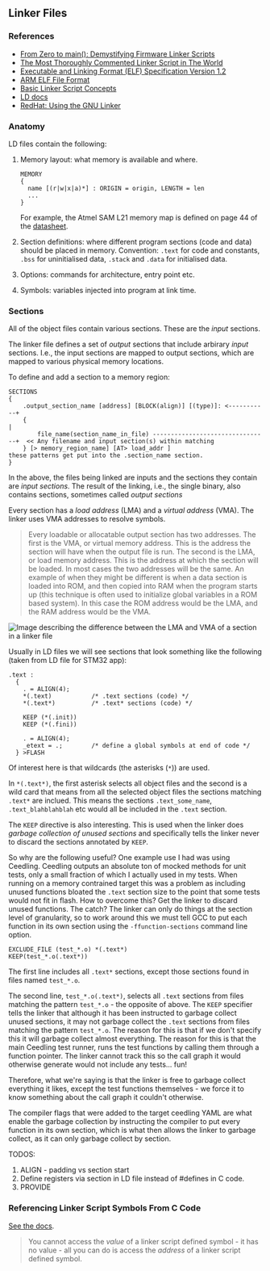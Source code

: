 ## Linker Files


### References
* [From Zero to main(): Demystifying Firmware Linker Scripts](https://interrupt.memfault.com/blog/how-to-write-linker-scripts-for-firmware)
* [The Most Thoroughly Commented Linker Script in The World](https://github.com/wntrblm/Castor_and_Pollux/blob/main/firmware/scripts/samd21g18a.ld)
* [Executable and Linking Format (ELF) Specification Version 1.2](https://refspecs.linuxbase.org/elf/elf.pdf)
* [ARM ELF File Format](https://developer.arm.com/documentation/dui0101/a/)
* [Basic Linker Script Concepts](https://sourceware.org/binutils/docs/ld/Basic-Script-Concepts.html)
* [LD docs](https://sourceware.org/binutils/docs/ld/index.html)
* [RedHat: Using the GNU Linker](https://access.redhat.com/webassets/avalon/d/Red_Hat_Enterprise_Linux-4-Red_Hat_Enterprise_Linux_4_-_Archived_Documents-en-US/files/Red_Hat_Enterprise_Linux-4-Using_ld_the_GNU_Linker-en-US.pdf)

### Anatomy

LD files contain the following:

1. Memory layout: what memory is available and where. 
   
   ```
   MEMORY
   {
     name [(r|w|x|a)*] : ORIGIN = origin, LENGTH = len
     ...
   }
   ```

   For example, the Atmel SAM L21 memory map is defined on page 44 of the [datasheet](https://www.farnell.com/datasheets/2014285.pdf).

2. Section definitions: where different program sections (code and data) should be placed in memory.
   Convention: `.text` for code and constants, `.bss` for uninitialised data, `.stack` and `.data` for initialised data.
3. Options: commands for architecture, entry point etc.
4. Symbols: variables injected into program at link time.

### Sections

All of the object files contain various sections. These are the *input* sections.

The linker file defines a set of *output* sections that include arbirary *input* sections. I.e., the input sections are mapped to output sections, which are mapped to various physical memory locations.

To define and add a section to a memory region:

```
SECTIONS
{
    .output_section_name [address] [BLOCK(align)] [(type)]: <-----------+
    {                                                                   |
        file_name(section_name_in_file) --------------------------------+  << Any filename and input section(s) within matching
    } [> memory_region_name] [AT> load_addr ]                                 these patterns get put into the .section_name section.
}
```

In the above, the files being linked are inputs and the sections they contain are *input sections*. The result of the linking, i.e., the single binary, also contains sections, sometimes called *output sections*

Every section has a *load address* (LMA) and a *virtual address* (VMA). The linker uses VMA addresses to resolve symbols.

> Every loadable or allocatable output section has two addresses. The first is the VMA, or virtual memory address. This is the address the section will have when the output file is run. The second is the LMA, or load memory address. This is the address at which the section will be loaded. In most cases the two addresses will be the same. An example of when they might be different is when a data section is loaded into ROM, and then copied into RAM when the program starts up (this technique is often used to initialize global variables in a ROM based system). In this case the ROM address would be the LMA, and the RAM address would be the VMA.


![Image describing the difference between the LMA and VMA of a section in a linker file](##IMG_DIR##/linker_file_vma_vs_lma.png)

Usually in LD files we will see sections that look something like the following (taken from LD file for STM32 app):

```
.text :
  {
    . = ALIGN(4);
    *(.text)           /* .text sections (code) */
    *(.text*)          /* .text* sections (code) */

    KEEP (*(.init))
    KEEP (*(.fini))

    . = ALIGN(4);
    _etext = .;        /* define a global symbols at end of code */
  } >FLASH
```

Of interest here is that wildcards (the asterisks (`*`)) are used.

In `*(.text*)`, the first asterisk selects all object files and the second is a wild card that means from all the selected object files the sections matching `.text*` are inclued. This means the sections `.text_some_name`, `.text_blahblahblah` etc would all be included in the `.text` section.

The `KEEP` directive is also interesting. This is used when the linker does *garbage collection of unused sections* and specifically tells the linker never to discard the sections annotated by `KEEP`.

So why are the following useful? One example use I had was using Ceedling. Ceedling outputs an absolute ton of mocked methods for unit tests, only a small fraction of which I actually used in my tests. When running on a memory contrained target this was a problem as including unused functions bloated the `.text` section size to the point that some tests would not fit in flash. How to overcome this? Get the linker to discard unused functions. The catch? The linker can only do things at the section level of granularity, so to work around this we must tell GCC to put each function in its own section using the `-ffunction-sections` command line option.


```
EXCLUDE_FILE (test_*.o) *(.text*)
KEEP(test_*.o(.text*))
```

The first line includes all `.text*` sections, except those sections found in files named `test_*.o`.

The second line, `test_*.o(.text*)`, selects all `.text` sections from files matching the pattern `test_*.o` - the opposite of above. The `KEEP` specifier tells the linker that although it has been instructed to garbage collect unused sections, it may not garbage collect the `.text` sections from files matching the pattern `test_*.o`. The reason for this is that if we don't specify this it will garbage collect almost everything. The reason for this is that the main Ceedling test runner, runs the test functions by calling them through a function pointer. The linker cannot track this so the call graph it would otherwise generate would not include any tests... fun!

Therefore, what we're saying is that the linker is free to garbage collect everything it likes, except the test functions themselves - we force it to know something about the call graph it couldn't otherwise.

The compiler flags that were added to the target ceedling YAML are what enable the garbage collection by instructing the compiler to put every function in its own section, which is what then allows the linker to garbage collect, as it can only garbage collect by section.

TODOS:

1. ALIGN - padding vs section start
2. Define registers via section in LD file instead of #defines in C code.
3. PROVIDE

### Referencing Linker Script Symbols From C Code
[See the docs](https://sourceware.org/binutils/docs/ld/Source-Code-Reference.html).

> You cannot access the *value* of a linker script defined symbol - it has no value - all you can do is access the *address* of a linker script defined symbol.

